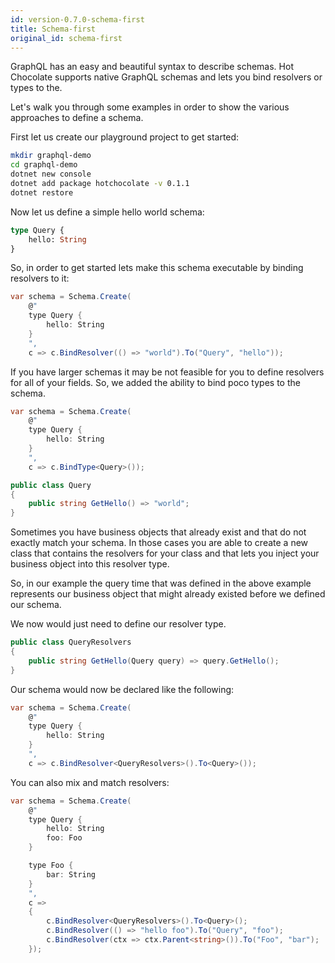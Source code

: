 ```yaml
---
id: version-0.7.0-schema-first
title: Schema-first
original_id: schema-first
---
```


GraphQL has an easy and beautiful syntax to describe schemas. Hot Chocolate supports native GraphQL schemas and lets you bind resolvers or types to the.

Let's walk you through some examples in order to show the various approaches to define a schema.

First let us create our playground project to get started:

```bash
mkdir graphql-demo
cd graphql-demo
dotnet new console
dotnet add package hotchocolate -v 0.1.1
dotnet restore
```

Now let us define a simple hello world schema:

```graphql
type Query {
    hello: String
}
```

So, in order to get started lets make this schema executable by binding resolvers to it:

```csharp
var schema = Schema.Create(
    @"
    type Query {
        hello: String
    }
    ",
    c => c.BindResolver(() => "world").To("Query", "hello"));
```

If you have larger schemas it may be not feasible for you to define resolvers for all of your fields.
So, we added the ability to bind poco types to the schema.

```csharp
var schema = Schema.Create(
    @"
    type Query {
        hello: String
    }
    ",
    c => c.BindType<Query>());
```

```csharp
public class Query
{
    public string GetHello() => "world";
}
```

Sometimes you have business objects that already exist and that do not exactly match your schema.
In those cases you are able to create a new class that contains the resolvers for your class and that lets you inject your business object into this resolver type.

So, in our example the query time that was defined in the above example represents our business object that might already existed before we defined our schema.

We now would just need to define our resolver type.

```csharp
public class QueryResolvers
{
    public string GetHello(Query query) => query.GetHello();
}
```

Our schema would now be declared like the following:

```csharp
var schema = Schema.Create(
    @"
    type Query {
        hello: String
    }
    ",
    c => c.BindResolver<QueryResolvers>().To<Query>());
```

You can also mix and match resolvers:

```csharp
var schema = Schema.Create(
    @"
    type Query {
        hello: String
        foo: Foo
    }

    type Foo {
        bar: String
    }
    ",
    c =>
    {
        c.BindResolver<QueryResolvers>().To<Query>();
        c.BindResolver(() => "hello foo").To("Query", "foo");
        c.BindResolver(ctx => ctx.Parent<string>()).To("Foo", "bar");
    });
```
